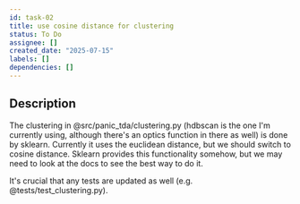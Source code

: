 ```yaml
---
id: task-02
title: use cosine distance for clustering
status: To Do
assignee: []
created_date: "2025-07-15"
labels: []
dependencies: []
---
```


## Description

The clustering in @src/panic_tda/clustering.py (hdbscan is the one I'm currently
using, although there's an optics function in there as well) is done by sklearn.
Currently it uses the euclidean distance, but we should switch to cosine
distance. Sklearn provides this functionality somehow, but we may need to look
at the docs to see the best way to do it.

It's crucial that any tests are updated as well (e.g.
@tests/test_clustering.py).
